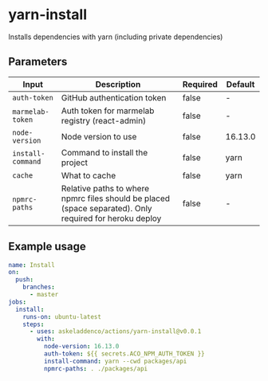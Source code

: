 # yarn-install

Installs dependencies with yarn (including private dependencies)

## Parameters

| **Input**         | **Description**                                                                                         | **Required** | **Default** |
| ----------------- | ------------------------------------------------------------------------------------------------------- | ------------ | ----------- |
| `auth-token`      | GitHub authentication token                                                                             | false        | -           |
| `marmelab-token`  | Auth token for marmelab registry (react-admin)                                                          | false        | -           |
| `node-version`    | Node version to use                                                                                     | false        | 16.13.0     |
| `install-command` | Command to install the project                                                                          | false        | yarn        |
| `cache`           | What to cache                                                                                           | false        | yarn        |
| `npmrc-paths`     | Relative paths to where npmrc files should be placed (space separated). Only required for heroku deploy | false        | -           |

## Example usage

```yaml
name: Install
on:
  push:
    branches:
      - master
jobs:
  install:
    runs-on: ubuntu-latest
    steps:
      - uses: askeladdenco/actions/yarn-install@v0.0.1
        with:
          node-version: 16.13.0
          auth-token: ${{ secrets.ACO_NPM_AUTH_TOKEN }}
          install-command: yarn --cwd packages/api
          npmrc-paths: . ./packages/api
```
